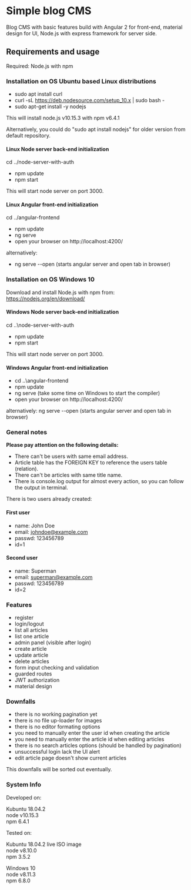 # Simple blog CMS

Blog CMS with basic features build with Angular 2 for front-end, material design for UI, Node.js with express framework for server side.

## Requirements and usage

Required: Node.js with npm

### Installation on OS Ubuntu based Linux distributions

- sudo apt install curl
- curl -sL https://deb.nodesource.com/setup_10.x | sudo bash -
- sudo apt-get install -y nodejs

This will install node.js v10.15.3 with npm v6.4.1

Alternatively, you could do "sudo apt install nodejs" for older version from default repository.

#### Linux Node server back-end initialization

cd ../node-server-with-auth

- npm update
- npm start

This will start node server on port 3000.

#### Linux Angular front-end initialization

cd ../angular-frontend

- npm update
- ng serve
- open your browser on http://localhost:4200/

alternatively:

- ng serve --open (starts angular server and open tab in browser)

### Installation on OS Windows 10

Download and install Node.js with npm from: https://nodejs.org/en/download/

#### Windows Node server back-end initialization

cd ..\node-server-with-auth

- npm update
- npm start

This will start node server on port 3000.

#### Windows Angular front-end initialization

- cd ..\angular-frontend
- npm update
- ng serve (take some time on Windows to start the compiler)
- open your browser on http://localhost:4200/

alternatively: ng serve --open (starts angular server and open tab in browser)

### General notes

**Please pay attention on the following details:**

- There can't be users with same email address.
- Article table has the FOREIGN KEY to reference the users table (relation).
- There can't be articles with same title name.
- There is console.log output for almost every action, so you can follow the output in terminal.

There is two users already created:

#### First user

- name: John Doe
- email: johndoe@example.com
- passwd: 123456789
- id=1

#### Second user

- name: Superman
- email: superman@example.com
- passwd: 123456789
- id=2

### Features

- register
- login/logout
- list all articles
- list one article
- admin panel (visible after login)
- create article
- update article
- delete articles
- form input checking and validation
- guarded routes
- JWT authorization
- material design

### Downfalls

- there is no working pagination yet
- there is no file up-loader for images
- there is no editor formating options
- you need to manually enter the user id when creating the article
- you need to manually enter the article id when editing articles
- there is no search articles options (should be handled by pagination)
- unsuccessful login lack the UI alert
- edit article page doesn't show current articles

This downfalls will be sorted out eventually.

### System Info

Developed on:  

Kubuntu 18.04.2  
node v10.15.3  
npm 6.4.1

Tested on:  

Kubuntu 18.04.2 live ISO image  
node v8.10.0  
npm 3.5.2  

Windows 10  
node v8.11.3  
npm 6.8.0
